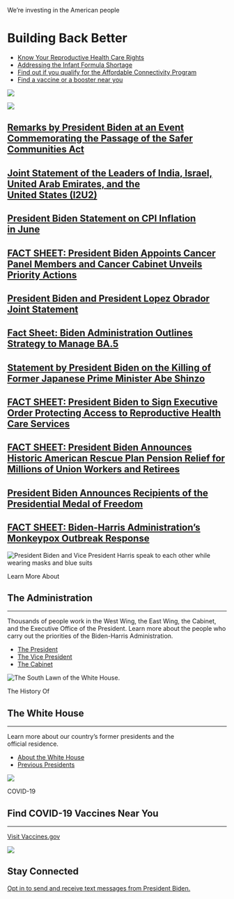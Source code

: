 We’re investing in the American people

# Building Back Better

-   [Know Your Reproductive Health Care Rights](https://reproductiverights.gov)
-   [Addressing the Infant Formula Shortage](https://www.whitehouse.gov/formula/)
-   [Find out if you qualify for the Affordable Connectivity Program](https://getinternet.gov)
-   [Find a vaccine or a booster near you](https://www.vaccines.gov/)

![](https://www.whitehouse.gov/wp-content/uploads/2021/01/P20220711AS-0600.jpg?w=1400&h=780&crop=1)

[![](https://www.whitehouse.gov/wp-content/uploads/2021/01/P20220711KR-0678.jpeg?w=1200&h=1200&crop=1)](https://www.whitehouse.gov/briefing-room/speeches-remarks/2022/07/11/remarks-by-president-biden-at-an-event-commemorating-the-passage-of-the-safer-communities-act/)

## [Remarks by President Biden at an Event Commemorating the Passage of the Safer Communities Act](https://www.whitehouse.gov/briefing-room/speeches-remarks/2022/07/11/remarks-by-president-biden-at-an-event-commemorating-the-passage-of-the-safer-communities-act/)

## [Joint Statement of the Leaders of India, Israel, United Arab Emirates, and the United States (I2U2)](https://www.whitehouse.gov/briefing-room/statements-releases/2022/07/14/joint-statement-of-the-leaders-of-india-israel-united-arab-emirates-and-the-united-states-i2u2/)

## [President Biden Statement on CPI Inflation in June](https://www.whitehouse.gov/briefing-room/statements-releases/2022/07/13/president-biden-statement-on-cpi-inflation-in-june/)

## [FACT SHEET: President Biden Appoints Cancer Panel Members and Cancer Cabinet Unveils Priority Actions](https://www.whitehouse.gov/briefing-room/statements-releases/2022/07/13/fact-sheet-president-biden-appoints-cancer-panel-members-and-cancer-cabinet-unveils-priority-actions/)

## [President Biden and President Lopez Obrador Joint Statement](https://www.whitehouse.gov/briefing-room/statements-releases/2022/07/12/president-biden-and-president-lopez-obrador-joint-statement/)

## [Fact Sheet: Biden Administration Outlines Strategy to Manage BA.5](https://www.whitehouse.gov/briefing-room/statements-releases/2022/07/12/fact-sheet-biden-administration-outlines-strategy-to-manage-ba-5/)

## [Statement by President Biden on the Killing of Former Japanese Prime Minister Abe Shinzo](https://www.whitehouse.gov/briefing-room/statements-releases/2022/07/08/statement-by-president-biden-on-the-killing-of-former-japanese-prime-minister-abe-shinzo/)

## [FACT SHEET: President Biden to Sign Executive Order Protecting Access to Reproductive Health Care Services](https://www.whitehouse.gov/briefing-room/statements-releases/2022/07/08/fact-sheet-president-biden-to-sign-executive-order-protecting-access-to-reproductive-health-care-services/)

## [FACT SHEET: President Biden Announces Historic American Rescue Plan Pension Relief for Millions of Union Workers and Retirees](https://www.whitehouse.gov/briefing-room/statements-releases/2022/07/05/fact-sheet-president-biden-announces-historic-american-rescue-plan-pension-relief-for-millions-of-union-workers-and-retirees/)

## [President Biden Announces Recipients of the Presidential Medal of Freedom](https://www.whitehouse.gov/briefing-room/statements-releases/2022/07/01/president-biden-announces-recipients-of-the-presidential-medal-of-freedom/)

## [FACT SHEET: Biden-⁠Harris Administration’s Monkeypox Outbreak Response](https://www.whitehouse.gov/briefing-room/statements-releases/2022/06/28/fact-sheet-biden-harris-administrations-monkeypox-outbreak-response/)

![President Biden and Vice President Harris speak to each other while wearing masks and blue suits](https://www.whitehouse.gov/wp-content/uploads/2021/01/home-administration.jpg?w=768)

Learn More About

## The Administration

* * *

Thousands of people work in the West Wing, the East Wing, the Cabinet, and the Executive Office of the President. Learn more about the people who carry out the priorities of the Biden-⁠Harris Administration.

-   [The President](https://www.whitehouse.gov/administration/president-biden/)
-   [The Vice President](https://www.whitehouse.gov/administration/vice-president-harris/)
-   [The Cabinet](https://www.whitehouse.gov/administration/cabinet/)

![The South Lawn of the White House.](https://www.whitehouse.gov/wp-content/uploads/2021/01/white_house_grounds.jpg?w=1180)

The History Of

## The White House

* * *

Learn more about our country’s former presidents and the official residence.

-   [About the White House](https://www.whitehouse.gov/about-the-white-house/)
-   [Previous Presidents](https://www.whitehouse.gov/about-the-white-house/presidents/)

![](https://www.whitehouse.gov/wp-content/uploads/2021/06/vaccines-gov-image.jpg?w=1919)

COVID-19

## Find COVID-⁠19 Vaccines Near You

* * *
[Visit Vaccines.gov](https://www.vaccines.gov/)

![](https://www.whitehouse.gov/wp-content/themes/whitehouse/assets/img/bottomcta-logo.svg)

## Stay Connected

[Opt in to send and receive text messages from President Biden.](https://my.community.com/potus?t=Hello%20Mr.%20President%20%F0%9F%87%BA%F0%9F%87%B8)
